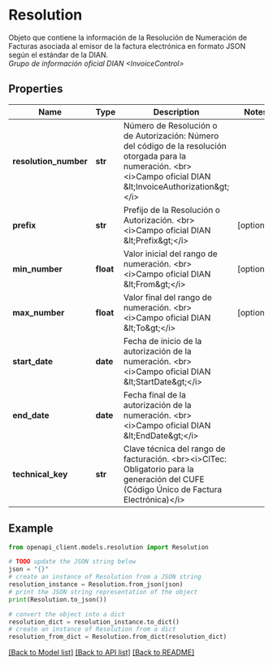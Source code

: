 # Resolution

Objeto que contiene la información de la Resolución de Numeración de Facturas asociada al emisor de la factura electrónica en formato JSON según el estándar de la DIAN. <br><i>Grupo de información oficial DIAN &lt;InvoiceControl&gt;</i>

## Properties

Name | Type | Description | Notes
------------ | ------------- | ------------- | -------------
**resolution_number** | **str** | Número de Resolución o de Autorización: Número del código de la resolución otorgada para la numeración. &lt;br&gt;&lt;i&gt;Campo oficial DIAN &amp;lt;InvoiceAuthorization&amp;gt;&lt;/i&gt; | 
**prefix** | **str** | Prefijo de la Resolución o Autorización. &lt;br&gt;&lt;i&gt;Campo oficial DIAN &amp;lt;Prefix&amp;gt;&lt;/i&gt; | [optional] 
**min_number** | **float** | Valor inicial del rango de numeración. &lt;br&gt;&lt;i&gt;Campo oficial DIAN &amp;lt;From&amp;gt;&lt;/i&gt; | [optional] 
**max_number** | **float** | Valor final del rango de numeración. &lt;br&gt;&lt;i&gt;Campo oficial DIAN &amp;lt;To&amp;gt;&lt;/i&gt; | [optional] 
**start_date** | **date** | Fecha de inicio de la autorización de la numeración. &lt;br&gt;&lt;i&gt;Campo oficial DIAN &amp;lt;StartDate&amp;gt;&lt;/i&gt; | 
**end_date** | **date** | Fecha final de la autorización de la numeración. &lt;br&gt;&lt;i&gt;Campo oficial DIAN &amp;lt;EndDate&amp;gt;&lt;/i&gt; | 
**technical_key** | **str** | Clave técnica del rango de facturación. &lt;br&gt;&lt;i&gt;ClTec: Obligatorio para la generación del CUFE (Código Único de Factura Electrónica)&lt;/i&gt; | 

## Example

```python
from openapi_client.models.resolution import Resolution

# TODO update the JSON string below
json = "{}"
# create an instance of Resolution from a JSON string
resolution_instance = Resolution.from_json(json)
# print the JSON string representation of the object
print(Resolution.to_json())

# convert the object into a dict
resolution_dict = resolution_instance.to_dict()
# create an instance of Resolution from a dict
resolution_from_dict = Resolution.from_dict(resolution_dict)
```
[[Back to Model list]](../README.md#documentation-for-models) [[Back to API list]](../README.md#documentation-for-api-endpoints) [[Back to README]](../README.md)


